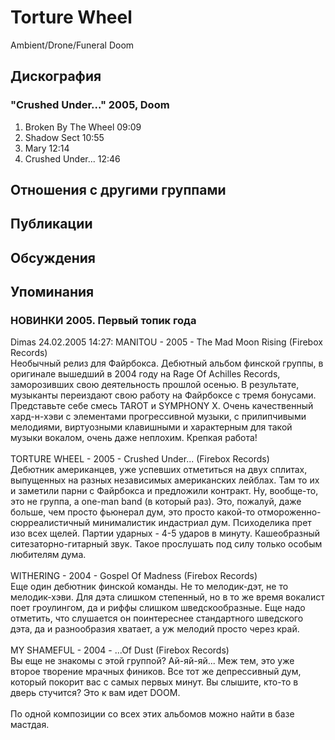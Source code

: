 # Torture Wheel

Ambient/Drone/Funeral Doom

## Дискография

### "Crushed Under..." 2005, Doom

1. Broken By The Wheel 09:09  
2. Shadow Sect 10:55  
3. Mary 12:14  
4. Crushed Under... 12:46


## Отношения с другими группами


## Публикации


## Обсуждения


## Упоминания

### НОВИНКИ 2005. Первый топик года

Dimas 24.02.2005 14:27:
MANITOU - 2005 - The Mad Moon Rising (Firebox Records)<BR>Необычный релиз для Файрбокса. Дебютный альбом финской группы, в оригинале вышедший в 2004 году на Rage Of Achilles Records, заморозивших свою деятельность прошлой осенью. В результате, музыканты переиздают свою работу на Файрбоксе с тремя бонусами. Представьте себе смесь TAROT и SYMPHONY X. Очень качественный хард-н-хэви с элементами прогрессивной музыки, с прилипчивыми мелодиями, виртуозными клавишными и характерным для такой музыки вокалом, очень даже неплохим. Крепкая работа!<BR><BR>TORTURE WHEEL - 2005 - Crushed Under... (Firebox Records)<BR>Дебютник американцев, уже успевших отметиться на двух сплитах, выпущенных на разных независимых американских лейблах. Там то их и заметили парни с Файрбокса и предложили контракт. Ну, вообще-то, это не группа, а one-man band (в который раз). Это, пожалуй, даже больше, чем просто фьюнерал дум, это просто какой-то отмороженно-сюрреалистичный минималистик индастриал дум. Психоделика прет изо всех щелей. Партии ударных - 4-5 ударов в минуту. Кашеобразный ситезаторно-гитарный звук. Такое прослушать под силу только особым любителям дума.<BR><BR>WITHERING - 2004 - Gospel Of Madness (Firebox Records)<BR>Еще один дебютник финской команды. Не то мелодик-дэт, не то мелодик-хэви. Для дэта слишком степенный, но в то же время вокалист поет гроулингом, да и риффы слишком шведскообразные. Еще надо отметить, что слушается он поинтереснее стандартного шведского дэта, да и разнообразия хватает, а уж мелодий просто через край.<BR><BR>MY SHAMEFUL - 2004 - ...Of Dust (Firebox Records)<BR>Вы еще не знакомы с этой группой? Ай-яй-яй... Меж тем, это уже второе творение мрачных фиников. Все тот же депрессивный дум, который покорит вас с самых первых минут. Вы слышите, кто-то в дверь стучится? Это к вам идет DOOM.<BR><BR>По одной композиции со всех этих альбомов можно найти в базе мастдая.

